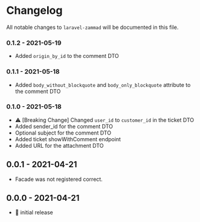 # Changelog

All notable changes to `laravel-zammad` will be documented in this file.

### 0.1.2 - 2021-05-19

- Added `origin_by_id` to the comment DTO

### 0.1.1 - 2021-05-18

- Added `body_without_blockquote` and `body_only_blockquote` attribute to the
comment DTO

### 0.1.0 - 2021-05-18

- ⚠️ [Breaking Change] Changed `user_id` to `customer_id` in the ticket DTO
- Added sender_id for the comment DTO
- Optional subject for the comment DTO
- Added ticket showWithComment endpoint
- Added URL for the attachment DTO

## 0.0.1 - 2021-04-21

- Facade was not registered correct.

## 0.0.0 - 2021-04-21

- 🎉 initial release
